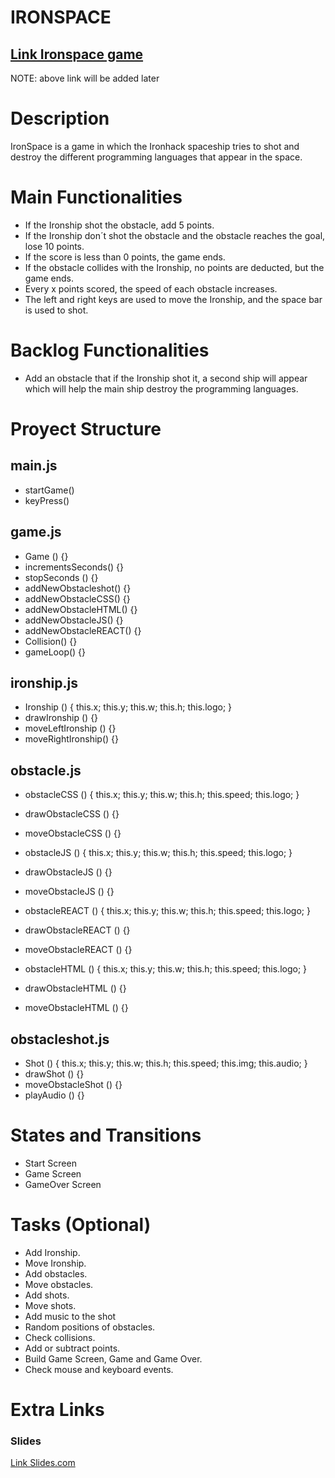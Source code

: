 # IRONSPACE


## [Link Ironspace game](https://andreasv15.github.io/ironhack-space/)
NOTE: above link will be added later

# Description
IronSpace is a game in which the Ironhack spaceship tries to shot and destroy the different programming languages that appear in the space.

# Main Functionalities
- If the Ironship shot the obstacle, add 5 points.
- If the Ironship don´t shot the obstacle and the obstacle reaches the goal, lose 10 points.
- If the score is less than 0 points, the game ends.
- If the obstacle collides with the Ironship, no points are deducted, but the game ends.
- Every x points scored, the speed of each obstacle increases.
- The left and right keys are used to move the Ironship, and the space bar is used to shot.



# Backlog Functionalities
- Add an obstacle that if the Ironship shot it, a second ship will appear which will help the main ship destroy the programming languages.

# Proyect Structure

## main.js

- startGame()
- keyPress()

## game.js

- Game () {}
- incrementsSeconds() {}
- stopSeconds () {}
- addNewObstacleshot() {}
- addNewObstacleCSS() {}
- addNewObstacleHTML() {}
- addNewObstacleJS() {}
- addNewObstacleREACT() {}
- Collision() {}
- gameLoop() {}

## ironship.js 
- Ironship () { this.x; this.y; this.w; this.h; this.logo; }
- drawIronship () {}
- moveLeftIronship () {}
- moveRightIronship() {}

## obstacle.js 
- obstacleCSS () { this.x; this.y; this.w; this.h; this.speed; this.logo; }
- drawObstacleCSS () {}
- moveObstacleCSS () {}

- obstacleJS () { this.x; this.y; this.w; this.h; this.speed; this.logo; }
- drawObstacleJS () {}
- moveObstacleJS () {}

- obstacleREACT () { this.x; this.y; this.w; this.h; this.speed; this.logo; }
- drawObstacleREACT () {}
- moveObstacleREACT () {}

- obstacleHTML () { this.x; this.y; this.w; this.h; this.speed; this.logo; }
- drawObstacleHTML () {}
- moveObstacleHTML () {}

## obstacleshot.js
- Shot () { this.x; this.y; this.w; this.h; this.speed; this.img; this.audio; }
- drawShot () {}
- moveObstacleShot () {}
- playAudio () {}


# States and Transitions

- Start Screen
- Game Screen
- GameOver Screen

# Tasks (Optional)

- Add Ironship.
- Move Ironship.
- Add obstacles.
- Move obstacles.
- Add shots.
- Move shots.
- Add music to the shot
- Random positions of obstacles.
- Check collisions.
- Add or subtract points.
- Build Game Screen, Game and Game Over.
- Check mouse and keyboard events.


# Extra Links


### Slides
[Link Slides.com](https://drive.google.com/file/d/1tbUOZyS9dZstE_4eUOkjkJKIfbbeazO-/view?usp=sharing)